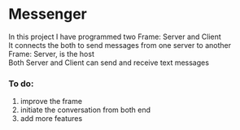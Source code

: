 # Messenger

In this project I have programmed two Frame: Server and Client<br>
It connects the both to send messages from one server to another<br>
Frame: Server, is the host<br>
Both Server and Client can send and receive text messages<br>

<h3>To do:</h3>
<ol><li> improve the frame</li>
  <li> initiate the conversation from both end</li>
  <li> add more features</li>
  
